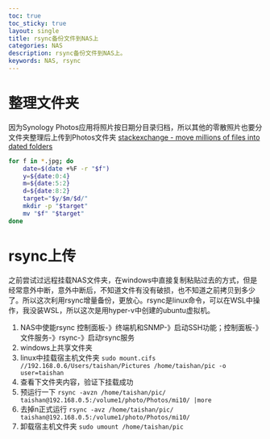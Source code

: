 ```yaml
---
toc: true
toc_sticky: true
layout: single
title: rsync备份文件到NAS上
categories: NAS
description: rsync备份文件到NAS上。
keywords: NAS, rsync
---
```


# 整理文件夹
因为Synology Photos应用将照片按日期分目录归档，所以其他的零散照片也要分文件夹整理后上传到Photos文件夹
[stackexchange - move millions of files into dated folders](https://unix.stackexchange.com/a/633157)
```bash
for f in *.jpg; do
    date=$(date +%F -r "$f")
    y=${date:0:4}
    m=${date:5:2}
    d=${date:8:2}
    target="$y/$m/$d/"
    mkdir -p "$target"
    mv "$f" "$target"
done
```
# rsync上传
之前尝试过远程挂载NAS文件夹，在windows中直接复制粘贴过去的方式，但是经常意外中断，意外中断后，不知道文件有没有破损，也不知道之前拷贝到多少了。所以这次利用rsync增量备份，更放心。rsync是linux命令，可以在WSL中操作，我没装WSL，所以这次是用hyper-v中创建的ubuntu虚拟机。
1. NAS中使能rsync
   控制面板-》终端机和SNMP-》启动SSH功能；控制面板-》文件服务-》rsync-》启动rsync服务
2. windows上共享文件夹
3. linux中挂载宿主机文件夹
  `sudo mount.cifs //192.168.0.6/Users/taishan/Pictures /home/taishan/pic -o user=taishan`
4. 查看下文件夹内容，验证下挂载成功
5. 预运行一下
   `rsync -avzn /home/taishan/pic/ taishan@192.168.0.5:/volume1/photo/Photos/mi10/ |more`
6. 去掉n正式运行
   `rsync -avz /home/taishan/pic/ taishan@192.168.0.5:/volume1/photo/Photos/mi10/`
7. 卸载宿主机文件夹
   `sudo umount /home/taishan/pic`